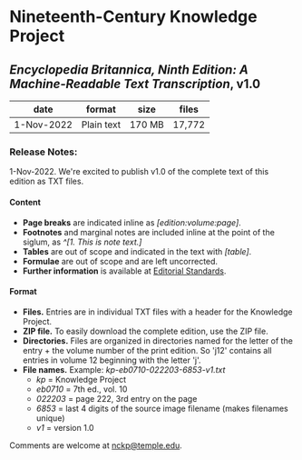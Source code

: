 # Nineteenth-Century Knowledge Project

## _Encyclopedia Britannica, Ninth Edition: A Machine-Readable Text Transcription_, v1.0

| date | format | size | files
| --- | --- | --- | --- |
| 1-Nov-2022 | Plain text | 170 MB | 17,772 |

### Release Notes:

1-Nov-2022. We're excited to publish v1.0 of the complete text of this edition as TXT files.

#### Content
* **Page breaks** are indicated inline as *[edition:volume:page]*.
* **Footnotes** and marginal notes are included inline at the point of the siglum, as *^[1. This is note text.]* 
* **Tables** are out of scope and indicated in the text with *[table]*.
* **Formulae** are out of scope and are left uncorrected.
* **Further information** is available at [Editorial Standards](https://tu-plogan.github.io/source/c_editorial_standards.html).

#### Format
* **Files.** Entries are in individual TXT files with a header for the Knowledge Project.
* **ZIP file.** To easily download the complete edition, use the ZIP file.
* **Directories.** Files are organized in directories named for the letter of the entry + the volume number of the print edition. So 'j12' contains all entries in volume 12 beginning with the letter 'j'.
* **File names.** Example: _kp-eb0710-022203-6853-v1.txt_
    * _kp_ = Knowledge Project
    * _eb0710_ = 7th ed., vol. 10
    * _022203_ = page 222, 3rd entry on the page
    * _6853_ = last 4 digits of the source image filename (makes filenames unique)
    * _v1_ = version 1.0

Comments are welcome at [nckp@temple.edu](mailto:nckp@temple.edu). 
        


        




